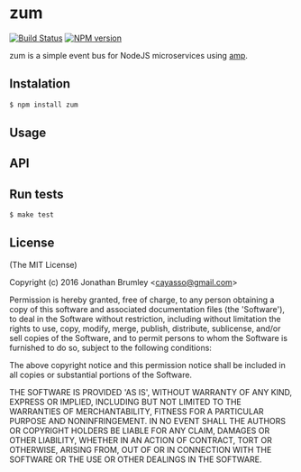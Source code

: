 # zum

[![Build Status](https://travis-ci.org/cayasso/zum.png?branch=master)](https://travis-ci.org/cayasso/zum)
[![NPM version](https://badge.fury.io/js/zum.png)](http://badge.fury.io/js/zum)

zum is a simple event bus for NodeJS microservices using [amp](https://github.com/tj/node-amp).

## Instalation

``` bash
$ npm install zum
```

## Usage

## API

## Run tests

```bash
$ make test
```
## License

(The MIT License)

Copyright (c) 2016 Jonathan Brumley &lt;cayasso@gmail.com&gt;

Permission is hereby granted, free of charge, to any person obtaining
a copy of this software and associated documentation files (the
'Software'), to deal in the Software without restriction, including
without limitation the rights to use, copy, modify, merge, publish,
distribute, sublicense, and/or sell copies of the Software, and to
permit persons to whom the Software is furnished to do so, subject to
the following conditions:

The above copyright notice and this permission notice shall be
included in all copies or substantial portions of the Software.

THE SOFTWARE IS PROVIDED 'AS IS', WITHOUT WARRANTY OF ANY KIND,
EXPRESS OR IMPLIED, INCLUDING BUT NOT LIMITED TO THE WARRANTIES OF
MERCHANTABILITY, FITNESS FOR A PARTICULAR PURPOSE AND NONINFRINGEMENT.
IN NO EVENT SHALL THE AUTHORS OR COPYRIGHT HOLDERS BE LIABLE FOR ANY
CLAIM, DAMAGES OR OTHER LIABILITY, WHETHER IN AN ACTION OF CONTRACT,
TORT OR OTHERWISE, ARISING FROM, OUT OF OR IN CONNECTION WITH THE
SOFTWARE OR THE USE OR OTHER DEALINGS IN THE SOFTWARE.
